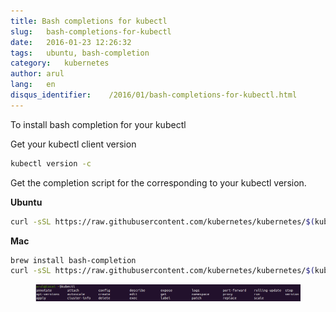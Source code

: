 ```yaml
---
title: Bash completions for kubectl
slug:   bash-completions-for-kubectl
date:   2016-01-23 12:26:32
tags:   ubuntu, bash-completion
category:   kubernetes
author: arul
lang:   en
disqus_identifier:    /2016/01/bash-completions-for-kubectl.html
---
```


To install bash completion for your kubectl

Get your kubectl client version

``` bash
kubectl version -c
```

Get the completion script for the corresponding to your kubectl version.

**Ubuntu**

``` bash
curl -sSL https://raw.githubusercontent.com/kubernetes/kubernetes/$(kubectl version -c | grep -o -P '(?<=GitCommit:").*(?=",)')/contrib/completions/bash/kubectl | sudo tee /etc/bash_completion.d/kubectl
```

**Mac**

``` bash
brew install bash-completion
curl -sSL https://raw.githubusercontent.com/kubernetes/kubernetes/$(kubectl version -c | grep -o -P '(?<=GitCommit:").*(?=",)')/contrib/completions/bash/kubectl > /usr/local/etc/bash_completion.d/kubectl
```

<figure class="align-center">
<img src="/assets/images/2016/1/kubectl-bash-completion.png"
alt="/assets/images/2016/1/kubectl-bash-completion.png" />
</figure>
